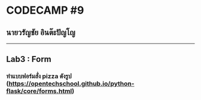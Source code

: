 # CODECAMP #9

## นายวรัญชัย อินต๊ะปัญโญ

---

## Lab3 : Form

### ทำแบบฟอร์มสั่ง pizza ดังรูป (https://opentechschool.github.io/python-flask/core/forms.html)
